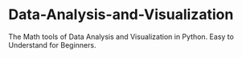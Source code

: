# Data-Analysis-and-Visualization
The Math tools of Data Analysis and Visualization in Python. Easy to Understand for Beginners.
